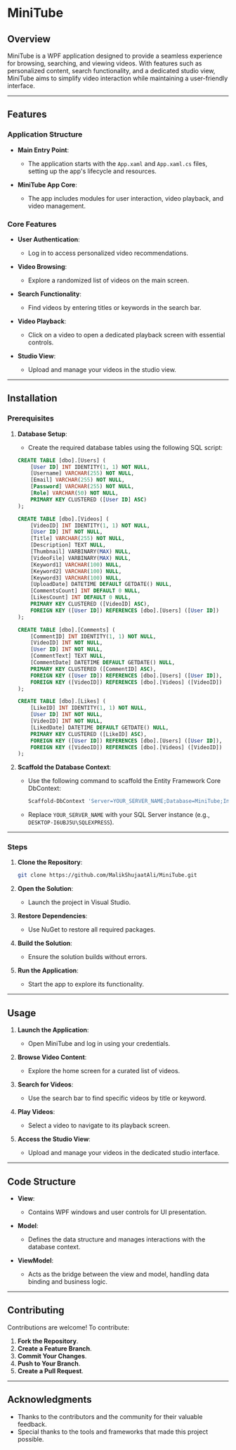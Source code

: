 # MiniTube  

## Overview  

MiniTube is a WPF application designed to provide a seamless experience for browsing, searching, and viewing videos. With features such as personalized content, search functionality, and a dedicated studio view, MiniTube aims to simplify video interaction while maintaining a user-friendly interface.  

---

## Features  

### Application Structure  

- **Main Entry Point**:  
  - The application starts with the `App.xaml` and `App.xaml.cs` files, setting up the app's lifecycle and resources.  

- **MiniTube App Core**:  
  - The app includes modules for user interaction, video playback, and video management.  

### Core Features  

- **User Authentication**:  
  - Log in to access personalized video recommendations.  

- **Video Browsing**:  
  - Explore a randomized list of videos on the main screen.  

- **Search Functionality**:  
  - Find videos by entering titles or keywords in the search bar.  

- **Video Playback**:  
  - Click on a video to open a dedicated playback screen with essential controls.  

- **Studio View**:  
  - Upload and manage your videos in the studio view.  

---

## Installation  

### Prerequisites  

1. **Database Setup**:  

   - Create the required database tables using the following SQL script:  

   ```sql  
   CREATE TABLE [dbo].[Users] (  
       [User ID] INT IDENTITY(1, 1) NOT NULL,  
       [Username] VARCHAR(255) NOT NULL,  
       [Email] VARCHAR(255) NOT NULL,  
       [Password] VARCHAR(255) NOT NULL,  
       [Role] VARCHAR(50) NOT NULL,  
       PRIMARY KEY CLUSTERED ([User ID] ASC)  
   );  

   CREATE TABLE [dbo].[Videos] (  
       [VideoID] INT IDENTITY(1, 1) NOT NULL,  
       [User ID] INT NOT NULL,  
       [Title] VARCHAR(255) NOT NULL,  
       [Description] TEXT NULL,  
       [Thumbnail] VARBINARY(MAX) NULL,  
       [VideoFile] VARBINARY(MAX) NULL,  
       [Keyword1] VARCHAR(100) NULL,  
       [Keyword2] VARCHAR(100) NULL,  
       [Keyword3] VARCHAR(100) NULL,  
       [UploadDate] DATETIME DEFAULT GETDATE() NULL,  
       [CommentsCount] INT DEFAULT 0 NULL,  
       [LikesCount] INT DEFAULT 0 NULL,  
       PRIMARY KEY CLUSTERED ([VideoID] ASC),  
       FOREIGN KEY ([User ID]) REFERENCES [dbo].[Users] ([User ID])  
   );  

   CREATE TABLE [dbo].[Comments] (  
       [CommentID] INT IDENTITY(1, 1) NOT NULL,  
       [VideoID] INT NOT NULL,  
       [User ID] INT NOT NULL,  
       [CommentText] TEXT NULL,  
       [CommentDate] DATETIME DEFAULT GETDATE() NULL,  
       PRIMARY KEY CLUSTERED ([CommentID] ASC),  
       FOREIGN KEY ([User ID]) REFERENCES [dbo].[Users] ([User ID]),  
       FOREIGN KEY ([VideoID]) REFERENCES [dbo].[Videos] ([VideoID])  
   );  

   CREATE TABLE [dbo].[Likes] (  
       [LikeID] INT IDENTITY(1, 1) NOT NULL,  
       [User ID] INT NOT NULL,  
       [VideoID] INT NOT NULL,  
       [LikedDate] DATETIME DEFAULT GETDATE() NULL,  
       PRIMARY KEY CLUSTERED ([LikeID] ASC),  
       FOREIGN KEY ([User ID]) REFERENCES [dbo].[Users] ([User ID]),  
       FOREIGN KEY ([VideoID]) REFERENCES [dbo].[Videos] ([VideoID])  
   );  
   ```  

2. **Scaffold the Database Context**:  

   - Use the following command to scaffold the Entity Framework Core DbContext:  
     ```bash  
     Scaffold-DbContext 'Server=YOUR_SERVER_NAME;Database=MiniTube;Integrated Security=True;Connect Timeout=30;Encrypt=False;TrustServerCertificate=False;Application Intent=ReadWrite;Multi Subnet Failover=False' Microsoft.EntityFrameworkCore.SqlServer -OutputDir ModelsEAD -Force  
     ```  
   - Replace `YOUR_SERVER_NAME` with your SQL Server instance (e.g., `DESKTOP-I6UBJ5U\SQLEXPRESS`).  

---

### Steps  

1. **Clone the Repository**:  
    ```bash  
    git clone https://github.com/MalikShujaatAli/MiniTube.git  
    ```  

2. **Open the Solution**:  
   - Launch the project in Visual Studio.  

3. **Restore Dependencies**:  
   - Use NuGet to restore all required packages.  

4. **Build the Solution**:  
   - Ensure the solution builds without errors.  

5. **Run the Application**:  
   - Start the app to explore its functionality.  

---

## Usage  

1. **Launch the Application**:  
   - Open MiniTube and log in using your credentials.  

2. **Browse Video Content**:  
   - Explore the home screen for a curated list of videos.  

3. **Search for Videos**:  
   - Use the search bar to find specific videos by title or keyword.  

4. **Play Videos**:  
   - Select a video to navigate to its playback screen.  

5. **Access the Studio View**:  
   - Upload and manage your videos in the dedicated studio interface.  

---

## Code Structure  

- **View**:  
  - Contains WPF windows and user controls for UI presentation.  

- **Model**:  
  - Defines the data structure and manages interactions with the database context.  

- **ViewModel**:  
  - Acts as the bridge between the view and model, handling data binding and business logic.  

---

## Contributing  

Contributions are welcome! To contribute:  

1. **Fork the Repository**.  
2. **Create a Feature Branch**.  
3. **Commit Your Changes**.  
4. **Push to Your Branch**.  
5. **Create a Pull Request**.  

---

## Acknowledgments  

- Thanks to the contributors and the community for their valuable feedback.  
- Special thanks to the tools and frameworks that made this project possible.  

